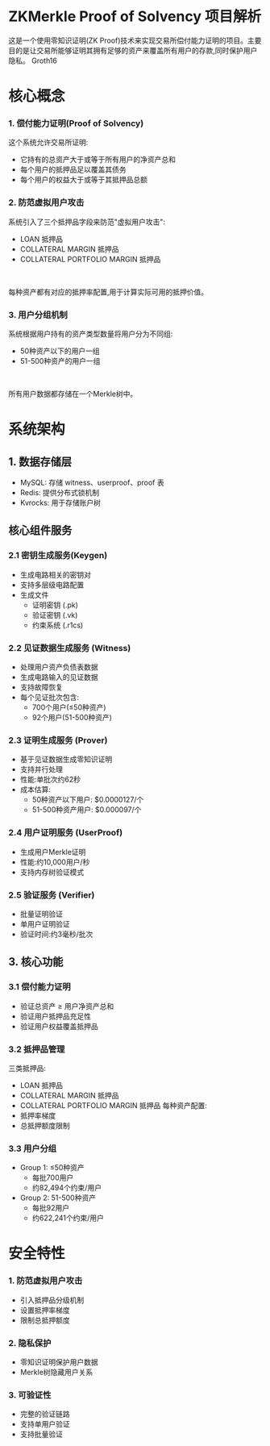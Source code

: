 # ZKMerkle Proof of Solvency 项目解析
这是一个使用零知识证明(ZK Proof)技术来实现交易所偿付能力证明的项目。主要目的是让交易所能够证明其拥有足够的资产来覆盖所有用户的存款,同时保护用户隐私。
Groth16
# 核心概念
### 1. 偿付能力证明(Proof of Solvency)
这个系统允许交易所证明:
- 它持有的总资产大于或等于所有用户的净资产总和
- 每个用户的抵押品足以覆盖其债务
- 每个用户的权益大于或等于其抵押品总额
### 2. 防范虚拟用户攻击
系统引入了三个抵押品字段来防范"虚拟用户攻击":
- LOAN 抵押品
- COLLATERAL MARGIN 抵押品
- COLLATERAL PORTFOLIO MARGIN 抵押品

<br/>

每种资产都有对应的抵押率配置,用于计算实际可用的抵押价值。
### 3. 用户分组机制
系统根据用户持有的资产类型数量将用户分为不同组:
- 50种资产以下的用户一组
- 51-500种资产的用户一组
<br/>

所有用户数据都存储在一个Merkle树中。

# 系统架构
## 1. 数据存储层
- MySQL: 存储 witness、userproof、proof 表
- Redis: 提供分布式锁机制
- Kvrocks: 用于存储账户树

## 核心组件服务
### 2.1 密钥生成服务(Keygen)
- 生成电路相关的密钥对
- 支持多层级电路配置
- 生成文件
  - 证明密钥 (.pk)
  - 验证密钥 (.vk)
  - 约束系统 (.r1cs)
### 2.2 见证数据生成服务 (Witness)
- 处理用户资产负债表数据
- 生成电路输入的见证数据
- 支持故障恢复
- 每个见证批次包含:
  - 700个用户(≤50种资产)
  - 92个用户(51-500种资产)
### 2.3 证明生成服务 (Prover)
- 基于见证数据生成零知识证明
- 支持并行处理
- 性能:单批次约62秒
- 成本估算:
  - 50种资产以下用户: $0.0000127/个
  - 51-500种资产用户: $0.000097/个
### 2.4 用户证明服务 (UserProof)
- 生成用户Merkle证明
- 性能:约10,000用户/秒
- 支持内存树验证模式
### 2.5 验证服务 (Verifier)
- 批量证明验证
- 单用户证明验证
- 验证时间:约3毫秒/批次
## 3. 核心功能
### 3.1 偿付能力证明
- 验证总资产 ≥ 用户净资产总和
- 验证用户抵押品充足性
- 验证用户权益覆盖抵押品
### 3.2 抵押品管理
三类抵押品:
- LOAN 抵押品
- COLLATERAL MARGIN 抵押品
- COLLATERAL PORTFOLIO MARGIN 抵押品
每种资产配置:
- 抵押率梯度
- 总抵押额度限制
### 3.3 用户分组
- Group 1: ≤50种资产
  - 每批700用户
  - 约82,494个约束/用户
- Group 2: 51-500种资产
  - 每批92用户
  - 约622,241个约束/用户

# 安全特性
### 1. 防范虚拟用户攻击
- 引入抵押品分级机制
- 设置抵押率梯度
- 限制总抵押额度
### 2. 隐私保护
- 零知识证明保护用户数据
- Merkle树隐藏用户关系
### 3. 可验证性
- 完整的验证链路
- 支持单用户验证
- 支持批量验证

